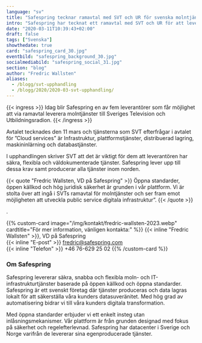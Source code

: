 ```yaml
---
language: "sv"
title: "Safespring tecknar ramavtal med SVT och UR för svenska molntjänster"
intro: "Safespring har tecknat ett ramavtal med SVT och UR för att leverera säkra, flexibla och väldokumenterade molntjänster."
date: "2020-03-11T10:39:43+02:00"
draft: false
tags: ["Svenska"]
showthedate: true
card: "safespring_card_30.jpg"
eventbild: "safespring_background_30.jpg"
socialmediabild: "safespring_social_31.jpg"
section: "blog"
author: "Fredric Wallsten"
aliases:
  - /blogg/svt-upphandling
  - /blogg/2020/2020-03-svt-upphandling/
---
```


{{< ingress >}}
Idag blir Safespring en av fem leverantörer som får möjlighet att via ramavtal leverera molntjänster till Sveriges Television och Utbildningsradion.
{{< /ingress >}}

Avtalet tecknades den 11 mars och tjänsterna som SVT efterfrågar i avtalet för ”Cloud services” är Infrastruktur, plattformstjänster, distribuerad lagring, maskininlärning och databastjänster.

I upphandlingen skriver SVT att det är viktigt för dem att leverantören har säkra, flexibla och väldokumenterade tjänster. Safespring lever upp till dessa krav samt producerar alla tjänster inom norden.

{{< quote "Fredric Wallsten, VD på Safespring" >}}
Öppna standarder, öppen källkod och hög juridisk säkerhet är grunden i vår plattform. Vi är stolta över att ingå i SVTs ramavtal för molntjänster och ser fram emot möjligheten att utveckla public service digitala infrastruktur”.
{{< /quote >}}

.

{{% custom-card image="/img/kontakt/fredric-wallsten-2023.webp" cardtitle="För mer information, vänligen kontakta:" %}}
{{< inline "Fredric Wallsten" >}}, VD på Safespring  
{{< inline "E-post" >}} fredric@safespring.com  
{{< inline "Telefon" >}} +46 76-629 25 02
{{% /custom-card %}}

### Om Safespring

Safespring levererar säkra, snabba och flexibla moln- och IT-infrastrukturtjänster baserade på öppen källkod och öppna standarder. Safespring är ett svenskt företag där tjänster produceras och data lagras lokalt för att säkerställa våra kunders datasuveränitet. Med hög grad av automatisering bidrar vi till våra kunders digitala transformation.

Med öppna standarder erbjuder vi ett enkelt insteg utan inlåsningsmekanismer. Vår plattform är från grunden designad med fokus på säkerhet och regelefterlevnad. Safespring har datacenter i Sverige och Norge varifrån de levererar sina egenproducerade tjänster.
